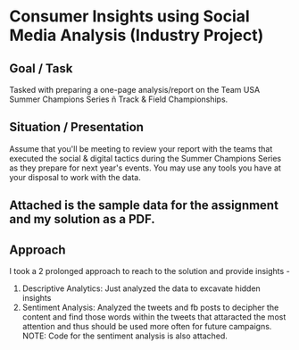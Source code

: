 # Consumer Insights using Social Media Analysis (Industry Project)
 







## Goal / Task
Tasked with preparing a  one-page analysis/report on the Team USA Summer Champions Series ñ Track & Field  Championships.  

## Situation / Presentation
Assume that you'll be meeting to review your report with the teams that executed the social & digital tactics during the Summer Champions Series as they prepare for  next year's events. You may use any tools you have at your disposal to work with the data.

## Attached is the sample data for the assignment and my solution as a PDF.

## Approach
I took a 2 prolonged approach to reach to the solution and provide insights -

1. Descriptive Analytics: Just analyzed the data to excavate hidden insights
2. Sentiment Analysis: Analyzed the tweets and fb posts to decipher the content and find those words within the tweets that attaracted the most attention and thus should be used more often for future campaigns.
NOTE: Code for the sentiment analysis is also attached.
